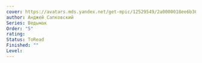 ```yaml
---
cover: https://avatars.mds.yandex.net/get-mpic/12529549/2a0000018ee6b36056e2b8c7680fa17681eb/orig
author: Анджей Сапковский
Series: Ведьмак
Order: "5"
rating: 
Status: ToRead
Finished: ""
Level:
---
```








